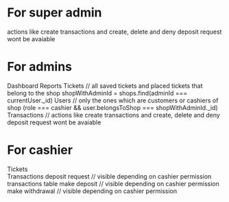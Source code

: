 # For super admin

actions like create transactions and create, delete and deny deposit request wont be avaiable

# For admins

Dashboard
Reports
Tickets // all saved tickets and placed tickets that belong to the shop
shopWithAdminId = shops.find(adminId === currentUser.\_id)
Users // only the ones which are customers or cashiers of shop (role === cashier && user.belongsToShop === shopWithAdminId.\_id)
Transactions // actions like create transactions and create, delete and deny deposit request wont be avaiable

# For cashier

Tickets  
Transactions
deposit request // visible depending on cashier permission
transactions table
make deposit // visible depending on cashier permission
make withdrawal // visible depending on cashier permission
